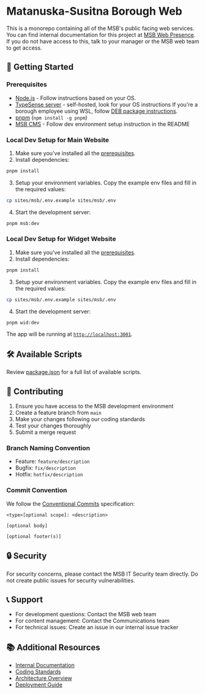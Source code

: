 # Matanuska-Susitna Borough Web

This is a monorepo containing all of the MSB's public facing web services. You can find internal documentation for this project at [MSB Web Presence](https://git.ad.matsugov.us/ops/obsidian/msb_obsidian/-/blob/main/freedom/Docs/Projects/MSB%20web/MSB%20Web%20Presence.md?ref_type=heads). If you do not have access to this, talk to your manager or the MSB web team to get access.

## 🚀 Getting Started

### Prerequisites

- [Node.js](https://nodejs.org/en/download) - Follow instructions based on your OS.
- [TypeSense server](https://typesense.org/docs/guide/install-typesense.html#option-2-local-machine-self-hosting) - self-hosted, look for your OS instructions If you're a borough employee using WSL, follow [DEB package instructions](https://typesense.org/docs/guide/install-typesense.html#deb-package-on-ubuntu-debian).
- [pnpm](https://pnpm.io/installation) (`npm install -g pnpm`)
- [MSB CMS](https://github.com/akmatsu/matanuska-susitna-cms) - Follow dev environment setup instruction in the README

### Local Dev Setup for Main Website

1. Make sure you've installed all the [prerequisites](#prerequisites).
1. Install dependencies:

```bash
pnpm install
```

3. Setup your environment variables. Copy the example env files and fill in the required values:

```bash
cp sites/msb/.env.example sites/msb/.env
```

4. Start the development server:

```bash
pnpm msb:dev
```

### Local Dev Setup for Widget Website

1. Make sure you've installed all the [prerequisites](#prerequisites).
1. Install dependencies:

```bash
pnpm install
```

3. Setup your environment variables. Copy the example env files and fill in the required values:

```bash
cp sites/msb/.env.example sites/msb/.env
```

4. Start the development server:

```bash
pnpm wid:dev
```

The app will be running at [`http://localhost:3001`](http://localhost:3001).

## 🛠 Available Scripts

Review [package.json](./package.json) for a full list of available scripts.

## 📝 Contributing

1. Ensure you have access to the MSB development environment
2. Create a feature branch from `main`
3. Make your changes following our coding standards
4. Test your changes thoroughly
5. Submit a merge request

### Branch Naming Convention

- Feature: `feature/description`
- Bugfix: `fix/description`
- Hotfix: `hotfix/description`

### Commit Convention

We follow the [Conventional Commits](https://www.conventionalcommits.org/) specification:

```
<type>[optional scope]: <description>

[optional body]

[optional footer(s)]
```

## 🔒 Security

For security concerns, please contact the MSB IT Security team directly. Do not create public issues for security vulnerabilities.

## 📞 Support

- For development questions: Contact the MSB web team
- For content management: Contact the Communications team
- For technical issues: Create an issue in our internal issue tracker

## 📚 Additional Resources

- [Internal Documentation](https://git.ad.matsugov.us/ops/obsidian/msb_obsidian)
- [Coding Standards](./docs/CODING_STANDARDS.md)
- [Architecture Overview](./docs/ARCHITECTURE.md)
- [Deployment Guide](./docs/DEPLOYMENT.md)
